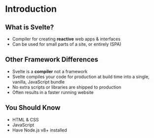 # Introduction

## What is Svelte?

- Compiler for creating **reactive** web apps & interfaces
- Can be used for small parts of a site, or entirely (SPA)

## Other Framework Differences

- Svelte is a **compiler** not a framework
- Svelte compiles your code for production at build time into a single, vanilla, JavaScript bundle
- No extra scripts or libraries are shipped to production
- Often results in a faster running website

## You Should Know

- HTML & CSS
- JavaScript
- Have Node.js v8+ installed
